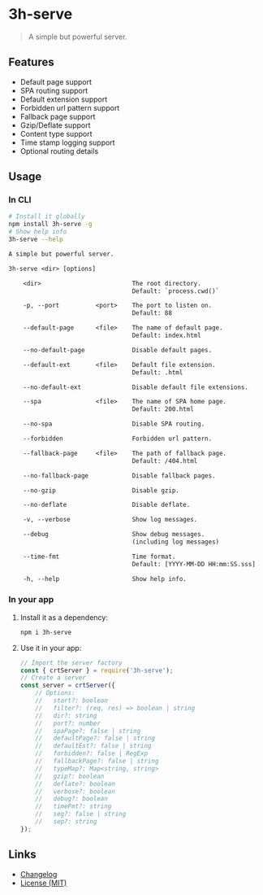 # 3h-serve

> A simple but powerful server.

## Features

- Default page support
- SPA routing support
- Default extension support
- Forbidden url pattern support
- Fallback page support
- Gzip/Deflate support
- Content type support
- Time stamp logging support
- Optional routing details

## Usage

### In CLI

```bash
# Install it globally
npm install 3h-serve -g
# Show help info
3h-serve --help
```

```txt
A simple but powerful server.

3h-serve <dir> [options]

    <dir>                         The root directory.
                                  Default: `process.cwd()`

    -p, --port          <port>    The port to listen on.
                                  Default: 88

    --default-page      <file>    The name of default page.
                                  Default: index.html

    --no-default-page             Disable default pages.

    --default-ext       <file>    Default file extension.
                                  Default: .html

    --no-default-ext              Disable default file extensions.

    --spa               <file>    The name of SPA home page.
                                  Default: 200.html

    --no-spa                      Disable SPA routing.

    --forbidden                   Forbidden url pattern.

    --fallback-page     <file>    The path of fallback page.
                                  Default: /404.html

    --no-fallback-page            Disable fallback pages.

    --no-gzip                     Disable gzip.

    --no-deflate                  Disable deflate.

    -v, --verbose                 Show log messages.

    --debug                       Show debug messages.
                                  (including log messages)

    --time-fmt                    Time format.
                                  Default: [YYYY-MM-DD HH:mm:SS.sss]

    -h, --help                    Show help info.

```

### In your app

1. Install it as a dependency:

    ```bash
    npm i 3h-serve
    ```

2. Use it in your app:

    ```js
    // Import the server factory
    const { crtServer } = require('3h-serve');
    // Create a server
    const server = crtServer({
        // Options:
        //   start?: boolean
        //   filter?: (req, res) => boolean | string
        //   dir?: string
        //   port?: number
        //   spaPage?: false | string
        //   defaultPage?: false | string
        //   defaultExt?: false | string
        //   forbidden?: false | RegExp
        //   fallbackPage?: false | string
        //   typeMap?: Map<string, string>
        //   gzip?: boolean
        //   deflate?: boolean
        //   verbose?: boolean
        //   debug?: boolean
        //   timeFmt?: string
        //   seg?: false | string
        //   sep?: string
    });
    ```

## Links

- [Changelog](https://github.com/huang2002/3h-serve/blob/master/CHANGELOG.md)
- [License (MIT)](https://github.com/huang2002/3h-serve/blob/master/LICENSE)
